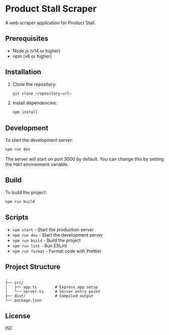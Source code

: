 # Product Stall Scraper

A web scraper application for Product Stall.

## Prerequisites

- Node.js (v14 or higher)
- npm (v6 or higher)

## Installation

1. Clone the repository:

   ```bash
   git clone <repository-url>
   ```

2. Install dependencies:
   ```bash
   npm install
   ```

## Development

To start the development server:

```bash
npm run dev
```

The server will start on port 3000 by default. You can change this by setting the `PORT` environment variable.

## Build

To build the project:

```bash
npm run build
```

## Scripts

- `npm start` - Start the production server
- `npm run dev` - Start the development server
- `npm run build` - Build the project
- `npm run lint` - Run ESLint
- `npm run format` - Format code with Prettier

## Project Structure

```
.
├── src/
│   ├── app.ts        # Express app setup
│   └── server.ts     # Server entry point
├── dist/             # Compiled output
└── package.json
```

## License

ISC

